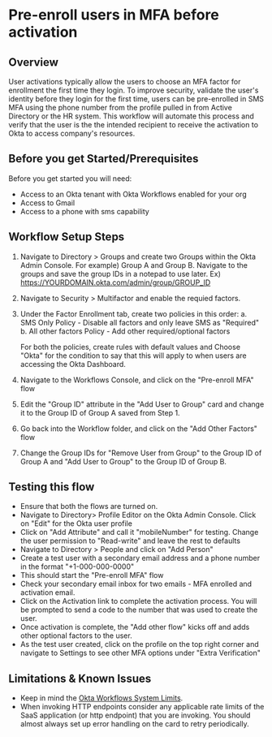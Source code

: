 
# Pre-enroll users in MFA before activation


## Overview

User activations typically allow the users to choose an MFA factor for enrollment the first time they login. To improve security, validate the user's identity before they login for the first time, users can be pre-enrolled in SMS MFA using the phone number from the profile pulled in from Active Directory or the HR system. This workflow will automate this process and verify that the user is the the intended recipient to receive the activation to Okta to access company's resources.

## Before you get Started/Prerequisites

Before you get started you will need:



*   Access to an Okta tenant with Okta Workflows enabled for your org
*   Access to Gmail
*   Access to a phone with sms capability 

## Workflow Setup Steps



1. Navigate to Directory > Groups and create two Groups within the Okta Admin Console. For example) Group A and Group B. Navigate to the groups and save the group IDs in a notepad to use later. Ex) https://YOURDOMAIN.okta.com/admin/group/GROUP_ID
2. Navigate to Security > Multifactor and enable the requied factors. 
3. Under the Factor Enrollment tab, create two policies in this order:
   a. SMS Only Policy - Disable all factors and only leave SMS as "Required"
   b. All other factors Policy - Add other required/optional factors
   
   For both the policies, create rules with default values and Choose "Okta" for the condition to say that this will apply to when users are accessing the Okta        Dashboard.

4. Navigate to the Workflows Console, and click on the "Pre-enroll MFA" flow
5. Edit the "Group ID" attribute in the "Add User to Group" card and change it to the Group ID of Group A saved from Step 1. 
6. Go back into the Workflow folder, and click on the "Add Other Factors" flow
7. Change the Group IDs for "Remove User from Group" to the Group ID of Group A and "Add User to Group" to the Group ID of Group B. 


## Testing this flow


*   Ensure that both the flows are turned on.
*   Navigate to Directory> Profile Editor on the Okta Admin Console. Click on "Edit" for the Okta user profile
*   Click on "Add Attribute" and call it "mobileNumber" for testing. Change the user permission to "Read-write" and leave the rest to defaults
*   Navigate to Directory > People and click on "Add Person"
*   Create a test user with a secondary email address and a phone number in the format "+1-000-000-0000"
*   This should start the "Pre-enroll MFA" flow
*   Check your secondary email inbox for two emails - MFA enrolled and activation email. 
*   Click on the Activation link to complete the activation process. You will be prompted to send a code to the number that was used to create the user.
*   Once activation is complete, the "Add other flow" kicks off and adds other optional factors to the user.
*   As the test user created, click on the profile on the top right corner and navigate to Settings to see other MFA options under "Extra Verification"


## Limitations & Known Issues 



*   Keep in mind the [Okta Workflows System Limits](https://help.okta.com/en/prod/Content/Topics/Workflows/workflows-system-limits.htm).
*   When invoking HTTP endpoints consider any applicable rate limits of the SaaS application (or http endpoint) that you are invoking. You should almost always set up error handling on the card to retry periodically.